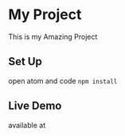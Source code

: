 # My Project

This is my Amazing Project

## Set Up

open atom and code
`npm install`

## Live Demo

available at
